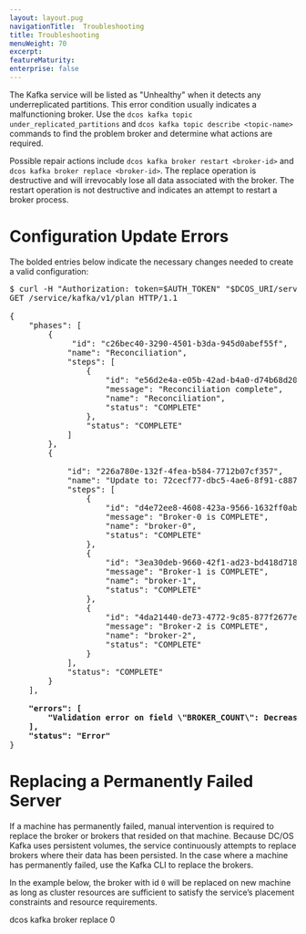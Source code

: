 ```yaml
---
layout: layout.pug
navigationTitle:  Troubleshooting
title: Troubleshooting
menuWeight: 70
excerpt:
featureMaturity:
enterprise: false
---
```


<!-- This source repo for this topic is https://github.com/dcos-kafka-service -->


The Kafka service will be listed as "Unhealthy" when it detects any underreplicated partitions. This error condition usually indicates a malfunctioning broker. Use the `dcos kafka topic under_replicated_partitions` and `dcos kafka topic describe <topic-name>` commands to find the problem broker and determine what actions are required.

Possible repair actions include `dcos kafka broker restart <broker-id>` and `dcos kafka broker replace <broker-id>`. The replace operation is destructive and will irrevocably lose all data associated with the broker. The restart operation is not destructive and indicates an attempt to restart a broker process.

# Configuration Update Errors

The bolded entries below indicate the necessary changes needed to create a valid configuration:

<pre>
$ curl -H "Authorization: token=$AUTH_TOKEN" "$DCOS_URI/service/kafka/v1/plan"
GET /service/kafka/v1/plan HTTP/1.1

{
    "phases": [
        {
             "id": "c26bec40-3290-4501-b3da-945d0abef55f",
            "name": "Reconciliation",
            "steps": [
                {
                    "id": "e56d2e4a-e05b-42ad-b4a0-d74b68d206af",
                    "message": "Reconciliation complete",
                    "name": "Reconciliation",
                    "status": "COMPLETE"
                },
                "status": "COMPLETE"
            ]
        },
        {
            
            "id": "226a780e-132f-4fea-b584-7712b07cf357",
            "name": "Update to: 72cecf77-dbc5-4ae6-8f91-c88702b9a6a8",
            "steps": [
                {
                    "id": "d4e72ee8-4608-423a-9566-1632ff0ab211",
                    "message": "Broker-0 is COMPLETE",
                    "name": "broker-0",
                    "status": "COMPLETE"
                },
                {
                    "id": "3ea30deb-9660-42f1-ad23-bd418d718999",
                    "message": "Broker-1 is COMPLETE",
                    "name": "broker-1",
                    "status": "COMPLETE"
                },
                {
                    "id": "4da21440-de73-4772-9c85-877f2677e62a",
                    "message": "Broker-2 is COMPLETE",
                    "name": "broker-2",
                    "status": "COMPLETE"
                }
            ],
            "status": "COMPLETE"
        }
    ],
    
    <b>"errors": [
        "Validation error on field \"BROKER_COUNT\": Decreasing this value (from 3 to 2) is not supported."
    ],</b>
    <b>"status": "Error"</b>
}
</pre>

# Replacing a Permanently Failed Server

If a machine has permanently failed, manual intervention is required to replace the broker or brokers that resided on that machine. Because DC/OS Kafka uses persistent volumes, the service continuously attempts to replace brokers where their data has been persisted. In the case where a machine has permanently failed, use the Kafka CLI to replace the brokers.

In the example below, the broker with id `0` will be replaced on new machine as long as cluster resources are sufficient to satisfy the service’s placement constraints and resource requirements.

   dcos kafka broker replace 0

